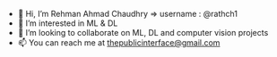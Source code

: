 - 👋 Hi, I’m Rehman Ahmad Chaudhry => username : @rathch1
- 👀 I’m interested in ML & DL
- 💞️ I’m looking to collaborate on ML, DL and computer vision projects
- 📫 You can reach me at thepublicinterface@gmail.com

<!---
rathch1/rathch1 is a ✨ special ✨ repository because its `README.md` (this file) appears on your GitHub profile.
You can click the Preview link to take a look at your changes.
--->
